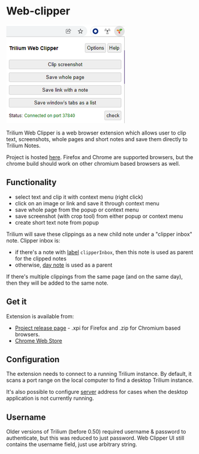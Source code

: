 # Web-clipper
![](Web-clipper_chrome-trilium-web.png)

Trilium Web Clipper is a web browser extension which allows user to clip text, screenshots, whole pages and short notes and save them directly to Trilium Notes.

Project is hosted [here](https://github.com/zadam/trilium-web-clipper). Firefox and Chrome are supported browsers, but the chrome build should work on other chromium based browsers as well.

Functionality
-------------

*   select text and clip it with context menu (right click)
*   click on an image or link and save it through context menu
*   save whole page from the popup or context menu
*   save screenshot (with crop tool) from either popup or context menu
*   create short text note from popup

Trilium will save these clippings as a new child note under a "clipper inbox" note. Clipper inbox is:

*   if there's a note with [label](Attributes.md) `clipperInbox`, then this note is used as parent for the clipped notes
*   otherwise, [day note](Day-notes.md) is used as a parent

If there's multiple clippings from the same page (and on the same day), then they will be added to the same note.

Get it
------

Extension is available from:

*   [Project release page](https://github.com/zadam/trilium-web-clipper/releases) - .xpi for Firefox and .zip for Chromium based browsers.
*   [Chrome Web Store](https://chrome.google.com/webstore/detail/trilium-web-clipper/dfhgmnfclbebfobmblelddiejjcijbjm?hl=en&authuser=0)

Configuration
-------------

The extension needs to connect to a running Trilium instance. By default, it scans a port range on the local computer to find a desktop Trilium instance.

It's also possible to configure [server](Server-installation.md) address for cases when the desktop application is not currently running.

Username
--------

Older versions of Trilium (before 0.50) required username & password to authenticate, but this was reduced to just password. Web Clipper UI still contains the username field, just use arbitrary string.